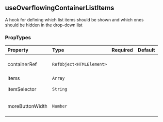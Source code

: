 ## useOverflowingContainerListItems

A hook for defining which list items should be shown and which ones should be hidden in the drop-down list

### PropTypes

| Property        | Type                     | Required | Default | Description              |
| :-------------- | :----------------------- | :------: | :------ | :----------------------- |
| containerRef    | `RefObject<HTMLElement>` |          |         | List container ref       |
| items           | `Array`                  |          |         | List items               |
| itemSelector    | `String`                 |          |         | List item selector       |
| moreButtonWidth | `Number`                 |          |         | The width of more button |
